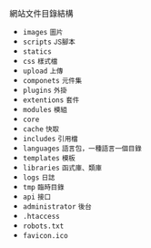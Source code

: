 網站文件目錄結構
- `images` <small>圖片</small>
- `scripts` <small>JS腳本</small>
- `statics`
- `css` <small>樣式檔</small>
- `upload` <small>上傳</small>
- `componets` <small>元件集</small>
- `plugins` <small>外掛</small>
- `extentions` <small>套件</small>
- `modules` <small>模組</small>
- `core`
- `cache` <small>快取</small>
- `includes` <small>引用檔</small>
- `languages` <small>語言包，一種語言一個目錄</small>
- `templates` <small>模板</small>
- `libraries` <small>函式庫、類庫</small>
- `logs` <small>日誌</small>
- `tmp` <small>臨時目錄</small>
- `api` <small>接口</small>
- `administrator` <small>後台</small>
- `.htaccess`
- `robots.txt`
- `favicon.ico`